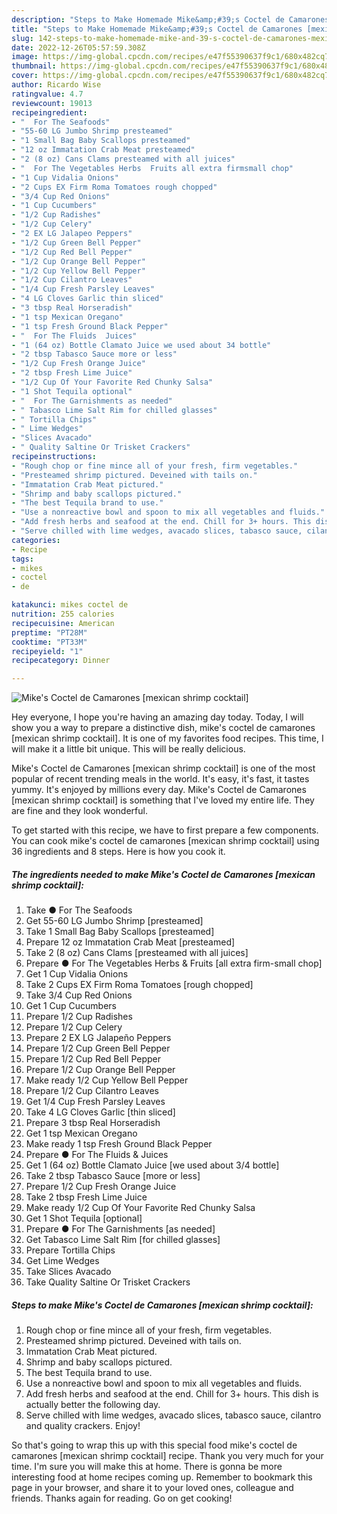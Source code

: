 ```yaml
---
description: "Steps to Make Homemade Mike&amp;#39;s Coctel de Camarones [mexican shrimp cocktail]"
title: "Steps to Make Homemade Mike&amp;#39;s Coctel de Camarones [mexican shrimp cocktail]"
slug: 142-steps-to-make-homemade-mike-and-39-s-coctel-de-camarones-mexican-shrimp-cocktail
date: 2022-12-26T05:57:59.308Z
image: https://img-global.cpcdn.com/recipes/e47f55390637f9c1/680x482cq70/mikes-coctel-de-camarones-mexican-shrimp-cocktail-recipe-main-photo.jpg
thumbnail: https://img-global.cpcdn.com/recipes/e47f55390637f9c1/680x482cq70/mikes-coctel-de-camarones-mexican-shrimp-cocktail-recipe-main-photo.jpg
cover: https://img-global.cpcdn.com/recipes/e47f55390637f9c1/680x482cq70/mikes-coctel-de-camarones-mexican-shrimp-cocktail-recipe-main-photo.jpg
author: Ricardo Wise
ratingvalue: 4.7
reviewcount: 19013
recipeingredient:
- "  For The Seafoods"
- "55-60 LG Jumbo Shrimp presteamed"
- "1 Small Bag Baby Scallops presteamed"
- "12 oz Immatation Crab Meat presteamed"
- "2 (8 oz) Cans Clams presteamed with all juices"
- "  For The Vegetables Herbs  Fruits all extra firmsmall chop"
- "1 Cup Vidalia Onions"
- "2 Cups EX Firm Roma Tomatoes rough chopped"
- "3/4 Cup Red Onions"
- "1 Cup Cucumbers"
- "1/2 Cup Radishes"
- "1/2 Cup Celery"
- "2 EX LG Jalapeo Peppers"
- "1/2 Cup Green Bell Pepper"
- "1/2 Cup Red Bell Pepper"
- "1/2 Cup Orange Bell Pepper"
- "1/2 Cup Yellow Bell Pepper"
- "1/2 Cup Cilantro Leaves"
- "1/4 Cup Fresh Parsley Leaves"
- "4 LG Cloves Garlic thin sliced"
- "3 tbsp Real Horseradish"
- "1 tsp Mexican Oregano"
- "1 tsp Fresh Ground Black Pepper"
- "  For The Fluids  Juices"
- "1 (64 oz) Bottle Clamato Juice we used about 34 bottle"
- "2 tbsp Tabasco Sauce more or less"
- "1/2 Cup Fresh Orange Juice"
- "2 tbsp Fresh Lime Juice"
- "1/2 Cup Of Your Favorite Red Chunky Salsa"
- "1 Shot Tequila optional"
- "  For The Garnishments as needed"
- " Tabasco Lime Salt Rim for chilled glasses"
- " Tortilla Chips"
- " Lime Wedges"
- "Slices Avacado"
- " Quality Saltine Or Trisket Crackers"
recipeinstructions:
- "Rough chop or fine mince all of your fresh, firm vegetables."
- "Presteamed shrimp pictured. Deveined with tails on."
- "Immatation Crab Meat pictured."
- "Shrimp and baby scallops pictured."
- "The best Tequila brand to use."
- "Use a nonreactive bowl and spoon to mix all vegetables and fluids."
- "Add fresh herbs and seafood at the end. Chill for 3+ hours. This dish is actually better the following day."
- "Serve chilled with lime wedges, avacado slices, tabasco sauce, cilantro and quality crackers. Enjoy!"
categories:
- Recipe
tags:
- mikes
- coctel
- de

katakunci: mikes coctel de 
nutrition: 255 calories
recipecuisine: American
preptime: "PT28M"
cooktime: "PT33M"
recipeyield: "1"
recipecategory: Dinner

---
```



![Mike&#39;s Coctel de Camarones [mexican shrimp cocktail]](https://img-global.cpcdn.com/recipes/e47f55390637f9c1/680x482cq70/mikes-coctel-de-camarones-mexican-shrimp-cocktail-recipe-main-photo.jpg)

Hey everyone, I hope you're having an amazing day today. Today, I will show you a way to prepare a distinctive dish, mike&#39;s coctel de camarones [mexican shrimp cocktail]. It is one of my favorites food recipes. This time, I will make it a little bit unique. This will be really delicious.

Mike&#39;s Coctel de Camarones [mexican shrimp cocktail] is one of the most popular of recent trending meals in the world. It's easy, it's fast, it tastes yummy. It's enjoyed by millions every day. Mike&#39;s Coctel de Camarones [mexican shrimp cocktail] is something that I've loved my entire life. They are fine and they look wonderful.




To get started with this recipe, we have to first prepare a few components. You can cook mike&#39;s coctel de camarones [mexican shrimp cocktail] using 36 ingredients and 8 steps. Here is how you cook it.

<!--inarticleads1-->

##### The ingredients needed to make Mike&#39;s Coctel de Camarones [mexican shrimp cocktail]:

1. Take  ● For The Seafoods
1. Get 55-60 LG Jumbo Shrimp [presteamed]
1. Take 1 Small Bag Baby Scallops [presteamed]
1. Prepare 12 oz Immatation Crab Meat [presteamed]
1. Take 2 (8 oz) Cans Clams [presteamed with all juices]
1. Prepare  ● For The Vegetables Herbs &amp; Fruits [all extra firm-small chop]
1. Get 1 Cup Vidalia Onions
1. Take 2 Cups EX Firm Roma Tomatoes [rough chopped]
1. Take 3/4 Cup Red Onions
1. Get 1 Cup Cucumbers
1. Prepare 1/2 Cup Radishes
1. Prepare 1/2 Cup Celery
1. Prepare 2 EX LG Jalapeño Peppers
1. Prepare 1/2 Cup Green Bell Pepper
1. Prepare 1/2 Cup Red Bell Pepper
1. Prepare 1/2 Cup Orange Bell Pepper
1. Make ready 1/2 Cup Yellow Bell Pepper
1. Prepare 1/2 Cup Cilantro Leaves
1. Get 1/4 Cup Fresh Parsley Leaves
1. Take 4 LG Cloves Garlic [thin sliced]
1. Prepare 3 tbsp Real Horseradish
1. Get 1 tsp Mexican Oregano
1. Make ready 1 tsp Fresh Ground Black Pepper
1. Prepare  ● For The Fluids &amp; Juices
1. Get 1 (64 oz) Bottle Clamato Juice [we used about 3/4 bottle]
1. Take 2 tbsp Tabasco Sauce [more or less]
1. Prepare 1/2 Cup Fresh Orange Juice
1. Take 2 tbsp Fresh Lime Juice
1. Make ready 1/2 Cup Of Your Favorite Red Chunky Salsa
1. Get 1 Shot Tequila [optional]
1. Prepare  ● For The Garnishments [as needed]
1. Get  Tabasco Lime Salt Rim [for chilled glasses]
1. Prepare  Tortilla Chips
1. Get  Lime Wedges
1. Take Slices Avacado
1. Take  Quality Saltine Or Trisket Crackers




<!--inarticleads2-->

##### Steps to make Mike&#39;s Coctel de Camarones [mexican shrimp cocktail]:

1. Rough chop or fine mince all of your fresh, firm vegetables.
1. Presteamed shrimp pictured. Deveined with tails on.
1. Immatation Crab Meat pictured.
1. Shrimp and baby scallops pictured.
1. The best Tequila brand to use.
1. Use a nonreactive bowl and spoon to mix all vegetables and fluids.
1. Add fresh herbs and seafood at the end. Chill for 3+ hours. This dish is actually better the following day.
1. Serve chilled with lime wedges, avacado slices, tabasco sauce, cilantro and quality crackers. Enjoy!




So that's going to wrap this up with this special food mike&#39;s coctel de camarones [mexican shrimp cocktail] recipe. Thank you very much for your time. I'm sure you will make this at home. There is gonna be more interesting food at home recipes coming up. Remember to bookmark this page in your browser, and share it to your loved ones, colleague and friends. Thanks again for reading. Go on get cooking!
